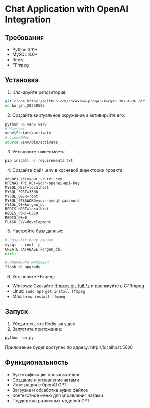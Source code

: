 # Chat Application with OpenAI Integration

## Требования
- Python 3.11+
- MySQL 8.0+
- Redis
- FFmpeg

## Установка

1. Клонируйте репозиторий:
```bash
git clone https://github.com/rorekhov-proger/korgan_20250526.git
cd korgan_20250526
```

2. Создайте виртуальное окружение и активируйте его:
```bash
python -m venv venv
# Windows:
venv\Scripts\activate
# Linux/Mac:
source venv/bin/activate
```

3. Установите зависимости:
```bash
pip install -r requirements.txt
```

4. Создайте файл .env в корневой директории проекта:
```
SECRET_KEY=your-secret-key
OPENAI_API_KEY=your-openai-api-key
MYSQL_HOST=localhost
MYSQL_PORT=3306
MYSQL_USER=root
MYSQL_PASSWORD=your-mysql-password
MYSQL_DB=korgan_db
REDIS_HOST=localhost
REDIS_PORT=6379
REDIS_DB=0
FLASK_ENV=development
```

5. Настройте базу данных:
```bash
# Создайте базу данных
mysql -u root -p
CREATE DATABASE korgan_db;
exit;

# Примените миграции
flask db upgrade
```

6. Установите FFmpeg:
- Windows: Скачайте [ffmpeg-git-full.7z](https://www.gyan.dev/ffmpeg/builds/) и распакуйте в C:\ffmpeg
- Linux: `sudo apt-get install ffmpeg`
- Mac: `brew install ffmpeg`

## Запуск

1. Убедитесь, что Redis запущен
2. Запустите приложение:
```bash
python run.py
```

Приложение будет доступно по адресу: http://localhost:5000

## Функциональность
- Аутентификация пользователей
- Создание и управление чатами
- Интеграция с OpenAI GPT
- Загрузка и обработка аудио файлов
- Контекстное меню для управления чатами
- Поддержка различных моделей GPT